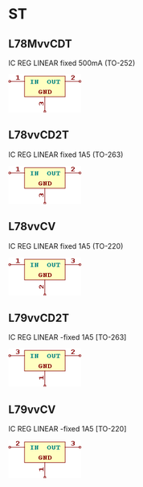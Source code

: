 # ST

## L78MvvCDT
IC REG LINEAR fixed 500mA (TO-252)

![L78MvvCDT__1__1](/images/ST__L78MvvCDT__1__1.png?raw=true) 

## L78vvCD2T
IC REG LINEAR fixed 1A5 (TO-263)

![L78vvCD2T__1__1](/images/ST__L78MvvCDT__1__1.png?raw=true) 

## L78vvCV
IC REG LINEAR fixed 1A5 (TO-220)

![L78vvCV__1__1](/images/ST__L78vvCV__1__1.png?raw=true) 

## L79vvCD2T
IC REG LINEAR -fixed 1A5 [TO-263]

![L79vvCD2T__1__1](/images/ST__L79vvCD2T__1__1.png?raw=true) 

## L79vvCV
IC REG LINEAR -fixed 1A5 [TO-220]

![L79vvCV__1__1](/images/ST__L79vvCV__1__1.png?raw=true) 

